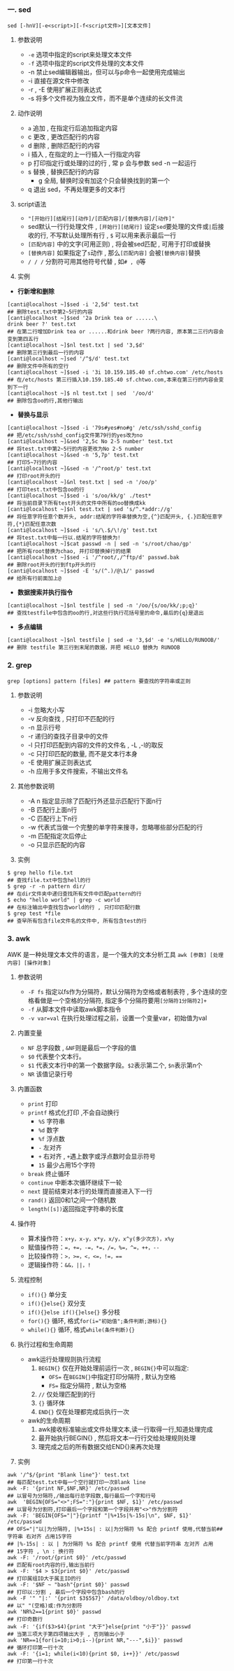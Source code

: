 ### 一. sed
`sed [-hnV][-e<script>][-f<script文件>][文本文件]`
1. 参数说明
	- `-e` 选项中指定的script来处理文本文件
	- `-f` 选项中指定的script文件处理的文本文件
	- -n 禁止sed编辑器输出，但可以与p命令一起使用完成输出
	- -i  直接在源文件中修改
	- -r , -E  使用扩展正则表达式
	- -s 将多个文件视为独立文件，而不是单个连续的长文件流

2. 动作说明
	- `a` 追加 , 在指定行后追加指定内容
	- c 更改 , 更改匹配行的内容
	- d 删除 , 删除匹配行的内容
	- i 插入 , 在指定的上一行插入一行指定内容
	- p 打印指定行或处理的过的行 , 常 p 会与参数 sed -n 一起运行
	- s 替换 , 替换匹配行的内容
		- g 全局, 替换时没有加这个只会替换找到的第一个
	- q  退出 sed，不再处理更多的文本行
		
3. script语法
	- `"[开始行][结尾行][动作]/[匹配内容]/[替换内容]/[动作]"`   
	- sed默认一行行处理文件 , `[开始行][结尾行]` 设定`sed`要处理的文件或`|`后接收的行, 不写默认处理所有行 , `$` 可以用来表示最后一行
	- `[匹配内容]` 中的文字(可用正则) , 将会被sed匹配 , 可用于打印或替换
	- `[替换内容]` 如果指定了`s`动作 , 那么`[匹配内容]` 会被`[替换内容]`替换
	- `/ / /` 分割符可用其他符号代替 , 如`# , @`等

4. 实例
 - **行新增和删除**
```shell
[canti@localhost ~]$sed -i '2,5d' test.txt
## 删除test.txt中第2~5行的内容
[canti@localhost ~]$sed '2a Drink tea or ......\
drink beer ?' test.txt
## 在第二行增加Drink tea or ......和drink beer ?两行内容, 原本第二三行内容会变到第四五行
[canti@localhost ~]$nl test.txt | sed '3,$d'
## 删除第三行到最后一行的内容
[canti@localhost ~]sed '/^$/d' test.txt
## 删除文件中所有的空行
[canti@localhost ~]$sed -i '3i 10.159.185.40 sf.chtwo.com' /etc/hosts
## 在/etc/hosts 第三行插入10.159.185.40 sf.chtwo.com,本来在第三行的内容会变到下一行
[canti@localhost ~]$ nl test.txt | sed  '/oo/d'
## 删除包含oo的行,其他行输出
```

- **替换与显示**

```shell
[canti@localhost ~]$sed -i '79s#yes#no#g' /etc/ssh/sshd_config
## 把/etc/ssh/sshd_config文件第79行的yes改为no
[canti@localhost ~]&sed '2,5c No 2-5 number' test.txt
## 将test.txt中第2~5行的内容更改为No 2-5 number
[canti@localhost ~]&sed -n '5,7p' test.txt
## 打印5~7行的内容
[canti@localhost ~]&sed -n '/^root/p' test.txt
## 打印root开头的行
[canti@localhost ~]&nl test.txt | sed -n '/oo/p'
## 打印test.txt中包含oo的行
[canti@localhost ~]$sed -i 's/oo/kk/g' ./test*
## 将当前目录下所有test开头的文件中所有的oo替换成kk
[canti@localhost ~]$nl test.txt | sed 's/^.*addr://g' 
## 将任意字符任意个数开头, addr:结尾的字符串替换为空,{^}匹配开头, {.}匹配任意字符,{*}匹配任意次数
[canti@localhost ~]$sed -i 's/\.$/\!/g' test.txt
## 将test.txt中每一行以.结尾的字符替换为!
[canti@localhost ~]$cat passwd -n | sed -n 's/root/chao/gp'
## 把所有root替换为chao, 并打印替换掉行的结果
[canti@localhost ~]$sed -i '/^root/,/^ftp/d' passwd.bak 
## 删除root开头的行到ftp开头的行
[canti@localhost ~]$sed -E 's/(^.)/@\1/' passwd
## 给所有行前面加上@
 ```

-  **数据搜索并执行指令**
```shell
[canti@localhost ~]$nl testfile | sed -n '/oo/{s/oo/kk/;p;q}'
## 查找testfile中包含的oo的行,对这些行执行花括号里的命令,最后的{q}是退出
```
	
- **多点编辑**
	 
```shell
[canti@localhost ~]$nl testfile | sed -e '3,$d' -e 's/HELLO/RUNOOB/'
## 删除 testfile 第三行到末尾的数据，并把 HELLO 替换为 RUNOOB
```


### 2. grep
`grep [options] pattern [files] ## pattern 要查找的字符串或正则`
1. 参数说明
	- -i 忽略大小写
	- -v 反向查找 , 只打印不匹配的行
	- -n 显示行号
	- -r 递归的查找子目录中的文件
	- -l 只打印匹配到内容的文件的文件名 , -L ,-l的取反
	- -c 只打印匹配的数量, 而不是文本行本身
	- -E  使用扩展正则表达式
	- -h 应用于多文件搜索，不输出文件名
	


2. 其他参数说明
	- -A n 指定显示除了匹配行外还显示匹配行下面n行
	- -B  匹配行上面n行
	- -C 匹配行上下n行
	- -w 代表式当做一个完整的单字符来搜寻，忽略哪些部分匹配的行
	- -m 匹配指定次后停止
	- -o  只显示匹配的内容
1. 实例
```shell
$ grep hello file.txt
## 查找file.txt中包含hell的行
$ grep -r -n pattern dir/
## 在dir文件夹中递归查找所有文件中匹配pattern的行
$ echo "hello world" | grep -c world
## 在标注输出中查找包含world的行 , 只打印匹配行数
$ grep test *file
## 查早所有包含file文件名的文件中, 所有包含test的行

```

### 3. awk
AWK 是一种处理文本文件的语言，是一个强大的文本分析工具
`awk [参数] [处理内容] [操作对象]`

1. 参数说明
	- `-F fs` 指定以fs作为分隔符，默认分隔符为空格或者制表符 , 多个连续的空格看做是一个空格的分隔符, 指定多个分隔符要用`[分隔符1分隔符2]+`
	- `-f` 从脚本文件中读取awk脚本指令
	- `-v var=val` 在执行处理过程之前，设置一个变量var，初始值为val

2. 内置变量
	- `NF`    总字段数 , `&NF`则是最后一个字段的值
	- `$0`    代表整个文本行。
	- `$1`    代表文本行中的第一个数据字段。`$2`表示第二个,  `$n`表示第n个
	- `NR`    该值记录行号

3. 内置函数
	- `print`    打印
	- `printf`  格式化打印 ,不会自动换行
		- `%S`  字符串
		- `%d`  数字
		- `%f`  浮点数
		- `-`   左对齐
		- `+`   右对齐 , `+`遇上数字或浮点数时会显示符号
		- `15` 最少占用15个字符
	- `break` 终止循环
	- `continue` 中断本次循环继续下一轮
	- `next` 提前结束对本行的处理而直接进入下一行
	- `rand()` 返回0和1之间一个随机数
	- `length([s])`返回指定字符串的长度

4. 操作符
	- 算术操作符：`x+y，x-y，x*y，x/y，x^y(多少次方)，x%y`
	- 赋值操作符：`=，+=，-=，*=，/=，%=，^=，++，--`
	- 比较操作符：`>，>=，<，<=，!=，==`
	- 逻辑操作符：`&&，||，!`
	

6. 流程控制 
	- `if(){}`   单分支
	- `if(){}else{}`   双分支
	- `if(){}else if(){}else{}`  多分枝
	- `for(){}`  循环, 格式`for(i="初始值";条件判断;游标){}`
	- `while(){}`  循环, 格式`while(条件判断){}`
		

8. 执行过程和生命周期
	- awk运行处理规则执行流程
		1. `BEGIN{}`   仅在开始处理前运行一次 , `BEGIN{}`中可以指定:
			- `OFS=` 在`BEGIN{}`中指定打印分隔符 , 默认为空格
			- `FS=` 指定分隔符 , 默认为空格
		1. `//`           仅处理匹配到的行
		2. `{}`           循环体
		3. `END{}`      仅在处理都完成后执行一次
	- awk的生命周期
		1. awk接收标准输出或文件处理文本,读一行取得一行,知道处理完成
		2. 最开始执行BEGIN{} , 然后将文本一行行交给处理规则处理
		3. 理完成之后的所有数据交给END{}来再次处理
	

3. 实例
```shell
awk '/^$/{print "Blank line"}' test.txt
## 每匹配test.txt中每一个空行就打印一次Blank line
awk -F: '{print NF,$NF,NR}' /etc/passwd
## 以冒号为分隔符,/输出每行总字段数,每行最后一个字和行号
awk  'BEGIN{OFS="<>";FS=":"}{print $NF, $1}' /etc/passwd
## 以冒号为分割符,打印最后一个字段和第一个字段并用"<>"作为分割符
awk -F: 'BEGIN{OFS="|"}{printf "|%+15s|%-15s|\n", $NF, $1}' /etc/passwd
## OFS="|"以|为分隔符, |%+15s| : 以|为分隔符 %s 配合 printf 使用,代替当前## 字符串 右对齐 占用15字符
## |%-15s| : 以 | 为分隔符 %s 配合 printf 使用 代替当前字符串 左对齐 占用
## 15字符 , \n : 换行符
awk -F: '/root/{print $0}' /etc/passwd
## 匹配有root内容的行,输出当前行 
awk -F: '$4 > $3{print $0}' /etc/passwd
## 打印属组ID大于属主ID的行
awk -F: '$NF ~ "bash"{print $0}' passwd
## 打印以:分割 , 最后一个字段中包含bash的行
awk -F '" "|:' '{print $3$5$7}' /data/oldboy/oldboy.txt
## 以" "(空格)或:作为分割符
awk 'NR%2==1{print $0}' passwd
## 打印奇数行
awk -F: '{if($3>$4){print "大于"}else{print "小于"}}' passwd
## 当第三项大于第四项输出大于 , 否则输出小于
awk 'NR==1{for(i=10;i>0;i--){print NR,"---",$i}}' passwd
## 循环打印第一行十次
awk -F: '{i=1; while(i<10){print $0, i++}}' /etc/passwd
## 打印第一行十次
```